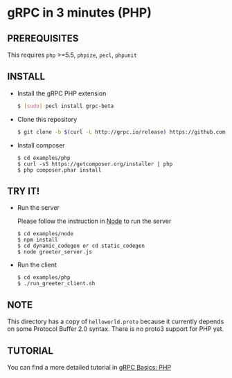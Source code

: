 gRPC in 3 minutes (PHP)
===========================

PREREQUISITES
-------------

This requires `php` >=5.5, `phpize`, `pecl`, `phpunit`

INSTALL
-------
 - Install the gRPC PHP extension

   ```sh
   $ [sudo] pecl install grpc-beta
   ```

 - Clone this repository

   ```sh
   $ git clone -b $(curl -L http://grpc.io/release) https://github.com/grpc/grpc
   ```

 - Install composer

   ```
   $ cd examples/php
   $ curl -sS https://getcomposer.org/installer | php
   $ php composer.phar install
   ```

TRY IT!
-------

 - Run the server

   Please follow the instruction in [Node][] to run the server
   ```
   $ cd examples/node
   $ npm install
   $ cd dynamic_codegen or cd static_codegen
   $ node greeter_server.js
   ```

 - Run the client

   ```
   $ cd examples/php
   $ ./run_greeter_client.sh
   ```

NOTE
----

This directory has a copy of `helloworld.proto` because it currently depends on
some Protocol Buffer 2.0 syntax. There is no proto3 support for PHP yet.

TUTORIAL
--------

You can find a more detailed tutorial in [gRPC Basics: PHP][]

[Node]:https://github.com/grpc/grpc/tree/master/examples/node
[gRPC Basics: PHP]:http://www.grpc.io/docs/tutorials/basic/php.html
